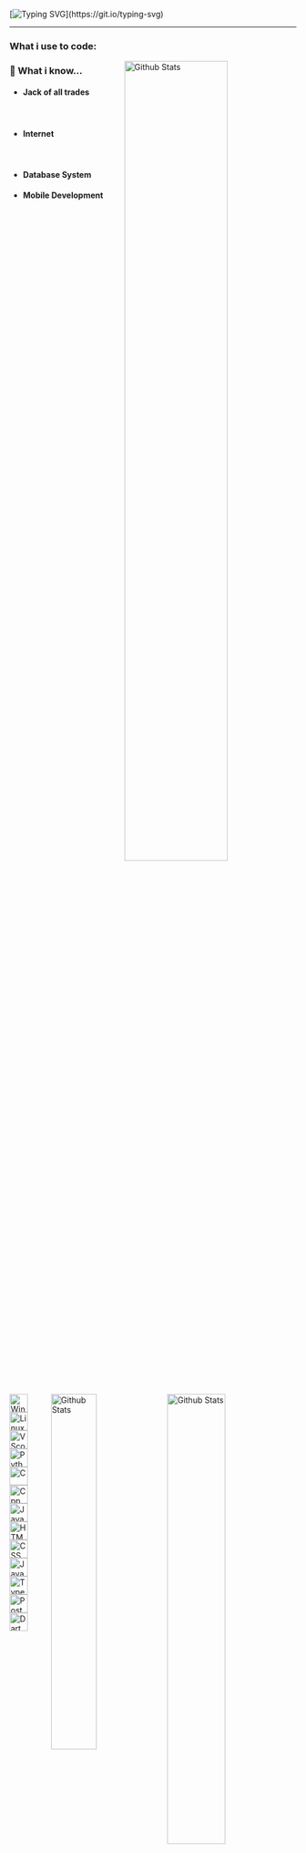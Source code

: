 <!-- ## Hi there 👋 -->
[![Typing SVG](https://readme-typing-svg.demolab.com?font=Fira+Code&pause=1000&color=F8F8FF&width=435&lines=Hi+there!+0%2F;Welcome+to+my+profile+page!)](https://git.io/typing-svg)
<hr>

### What i use to code:
</tr>
<tr>
    <td>
        <img align="right" width=60% src="https://github-readme-streak-stats.herokuapp.com/?user=Macedo-J247&theme=graywhite&hide_border=false" alt="Github Stats"/>
    </td>
    <td>
        <img align="right" width=45% src="https://github-readme-stats.vercel.app/api?username=Macedo-J247&theme=graywhite&show_icons=true&hide_border=false&count_private=true" alt="Github Stats"/>
    </td>
    <td>
        <img align="right" width=40% src="https://github-readme-stats.vercel.app/api/top-langs/?username=Macedo-J247&theme=graywhite&show_icons=true&hide_border=false&layout=compact" alt="Github Stats"/>
    </td>
</tr>
<tr>
    <td align="left">
      <img align="left" height="32" src="https://github.com/user-attachments/assets/5c7e45b9-4cd4-4cbe-801a-ceacea41eec6" alt="Windows"/>
      <img align="left" height="32" src="https://github.com/user-attachments/assets/fedba522-687f-46a9-8555-c0a6a85ed2e2" alt="Linux"/>
    </td>
    <td>
      <img align="left" height="32" src="https://github.com/user-attachments/assets/6c029e78-4ec4-4ce8-a218-777bcc03fdbd" alt="VScode"/>
    </td>
</tr>

### 💬 What i know... <br>

* #### Jack of all trades
<tr>
  <td>
    <img align="left" height="32" src="https://github.com/user-attachments/assets/0de4c604-a652-49bb-8703-ef07bbd8d820" alt="Python"/>
  </td>
  <td>
    <img align="left" height="32" src="https://github.com/user-attachments/assets/a1d42dab-2f13-47fe-b409-8dfd0988c81e" alt="C"/>
  </td>
  <td>
    <img align="left" height="32" src="https://github.com/user-attachments/assets/1e14f1f4-97d6-40cf-8105-0a69cf6bd464" alt="Cpp"/>
  </td>
  <td>
    <img align="left" height="32" src="https://github.com/user-attachments/assets/c4c9fcf5-d58a-4785-bc95-980b547ace80" alt="Java"/>
  </td>
</tr>
<br>

* #### Internet
<tr>
  <td>
    <img align="left" height="32" src="https://github.com/user-attachments/assets/85478fc0-0014-43b0-8254-2d5b89c11d80" alt="HTML5"/>
  </td>
  <td>
    <img align="left" height="32" src="https://github.com/user-attachments/assets/67f742b7-4da5-410f-b5f0-e4087b528748" alt="CSS"/>
  </td>
  <td>
    <img align="left" height="32" src="https://github.com/user-attachments/assets/98e0b7ee-cd4c-49de-a834-da6899dbbafa" alt="Javascript"/>
  </td>
  <td>
    <img align="left" height="32" src="https://github.com/user-attachments/assets/11d37339-6488-4896-aba5-c6279b769b98" alt="Typescript"/>
  </td>
</tr>
<br>

* #### Database System
<tr>
  <td>
    <img align="left" height="32" src="https://github.com/user-attachments/assets/611fe89a-8203-4852-8b18-385e88329add" alt="PostegreSQL"/>
  </td>
</tr>

* #### Mobile Development
<tr>
  <td>
    <img align="left" height="32" src="https://github.com/user-attachments/assets/a5925c98-4861-4833-bbe0-0826e699f470" alt="Dart"/>
  </td>
</tr>
<br>

<!--
**Macedo-J247/Macedo-J247** is a ✨ _special_ ✨ repository because its `README.md` (this file) appears on your GitHub profile.

Here are some ideas to get you started:

- 🔭 I’m currently working on ...
- 🌱 I’m currently learning ...
- 👯 I’m looking to collaborate on ...
- 🤔 I’m looking for help with ...
- 💬 Ask me about ...
- 📫 How to reach me: ...
- 😄 Pronouns: ...
- ⚡ Fun fact: ...
-->
